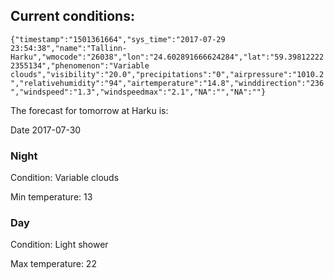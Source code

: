 ## Current conditions: 
 ``` {"timestamp":"1501361664","sys_time":"2017-07-29 23:54:38","name":"Tallinn-Harku","wmocode":"26038","lon":"24.602891666624284","lat":"59.398122222355134","phenomenon":"Variable clouds","visibility":"20.0","precipitations":"0","airpressure":"1010.2","relativehumidity":"94","airtemperature":"14.8","winddirection":"236","windspeed":"1.3","windspeedmax":"2.1","NA":"","NA":""} ```

 The forecast for tomorrow at Harku is: 

Date 2017-07-30 

### Night 

Condition: Variable clouds 

Min temperature: 13 

### Day 

Condition: Light shower 

Max temperature: 22 

